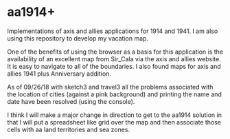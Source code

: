 # aa1914+
Implementations of axis and allies applications for 1914 and 1941. I am also using this repository to develop my vacation map.

One of the benefits of using the browser as a basis for this application is the availability of an excellent map from Sir_Cala via the axis and allies website. It is easy to navigate to all of the boundaries. I also found maps for axis and allies 1941 plus Anniversary addition.

As of 09/26/18 with sketch3 and travel3 all the problems associated with the location of cities (against a pink background) and printing the name and date have been resolved (using the console).

I think I will make a major change in direction to get to the aa1914 solution in that I will put a spreadsheet like grid over the map and then associate those cells with aa land territories and sea zones.
